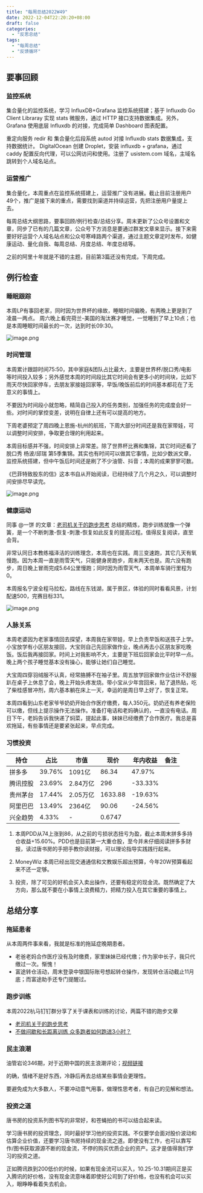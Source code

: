 ```yaml
---
title: "每周总结2022W49"
date: 2022-12-04T22:20:20+08:00
draft: false
categories:
  - "反思总结"
tags:
  - "每周总结"
  - "反馈循环"
---
```


## 要事回顾

### 监控系统

集合量化的监控系统，学习 InfluxDB+Grafana 监控系统搭建；基于 Influxdb Go Client Libraray 实现 stats 微服务，通过 HTTP 接口支持数据集成。另外，Grafana 使用底层 Influxdb 的对接，完成简单 Dashboard 图表配置。

重定向服务 redir 和 集合量化后段系统 autod 对接 Influxdb stats 数据集成，支持数据统计。 
DigitalOcean 创建 Droplet，安装 influxdb + grafana，通过 caddy 配置反向代理，可以公网访问和使用。注册了 usistem.com 域名，主域名跳转到个人域名站点。

### 运营推广

集合量化，本周重点在监控系统搭建上，运营推广没有进展。截止目前注册用户49个，推广是接下来的重点，需要找到渠道并持续运营，先把注册用户量提上去。

每周总结大纲思路，要事回顾/例行检查/总结分享。周末更新了公众号设置和文章，同步了已有的几篇文章，公众号下方消息是要通过群发文章来显示。接下来需要好好运营个人域名站点和公众号寒峰路两个渠道，通过主题文章定时发布，如健康运动、量化自我、每周总结、月度总结、年度总结等。

之前的阿里十年就是不错的主题，目前第3篇还没有完成，下周完成。

## 例行检查

### 睡眠跟踪

本周LP有事回老家，同时因为世界杯的缘故，睡眠时间偏晚，有两晚上更是到了凌晨一两点。
周六晚上看完荷兰-美国的淘汰赛才睡觉，一觉睡到了早上10点；也是本周睡眠时间最长的一次，达到时长09:30。

![image.png](https://cdn.nlark.com/yuque/0/2022/png/177619/1670168843078-ef0c58d8-aa2e-4eef-8d2e-d37d347d3f95.png?x-oss-process=image%2Fresize%2Cw_844%2Climit_0)

### 时间管理

本周累计跟踪时间75:50，其中家庭&团队占比最大，主要是世界杯/脱口秀/电影等时间投入较多；另外感觉本周的时间段比其它时间会有更多小的时间块，比如下雨天尽快回家停车，去朋友家接娃回家等，早饭/晚饭前后的时间基本都花在了无意义的事情上。 

不要因为时间段小就忽略，精简自己投入的任务类别，加强任务的完成度会好一些。对时间的掌控变差，说明在自律上还有可以提高的地方。 

下周老婆预定了周四晚上恩施-杭州的航班，下周大部分时间还是我在家带娃，可以调整时间安排，争取更合理的利用起来。 

本周目标感并不强，时间安排上非常差。除了世界杯比赛和集锦，其它时间还看了 脱口秀 杨波/邱瑞 第5季集锦。其实也有时间可以做其它事情，比如少数派文章，监控系统搭建，但中午饭后时间还是刷了不少油管、抖音；本周的成果寥寥可数。

《巴菲特致股东的信》这本书自从开始阅读，已经持续了几个月之久，可以调整时间安排尽早读完。

![image.png](https://cdn.nlark.com/yuque/0/2022/png/177619/1670169072027-89e32106-576c-4790-b42b-e2bcc42e0bcb.png?x-oss-process=image%2Fresize%2Cw_1418%2Climit_0)

### 健康运动

同事 @一饼 的文章：[老司机关于的跑步思考](https://mp.weixin.qq.com/s/QxJLJhL1v450UkTvwELZKg) 总结的精炼，跑步训练就像一个弹簧，是一个不断刺激-恢复-刺激-恢复如此反复的提高过程。值得反复阅读，直至会背。

非常认同日本教练福泽洁的训练理念，本周也在实践。周三变速跑，其它几天有氧慢跑。因为本周一直是雨雪天气，只能健身房跑步，周末两天也是。周六没有跑步，周日晚上冒雨完成5.64公里慢跑；同时因为雨雪天气，本周单车骑行里程为0。 

本周报名宁波全程马拉松，路线在东钱湖，属于景区，体验的同时看看风景，计划配速500，完赛目标331。

![image.png](https://cdn.nlark.com/yuque/0/2022/png/177619/1670169004877-d8cb6acc-1f6d-4cc0-a969-801424ea106f.png?x-oss-process=image%2Fresize%2Cw_1500%2Climit_0)

### 人脉关系

本周老婆因为老家事情回去探望，本周我在家带娃，早上负责早饭和送孩子上学。小宝放学有小区朋友接回，大宝则自己先回家做作业，晚点再去小区朋友家吃晚饭。饭后我再接回家。时间上对我影响不大，主要是下班后回家会比平时早一点。晚上两个孩子睡觉基本没有操心，能够让她们自己睡觉。 

大宝周四穿羽绒服不认真，经常胳膊不在袖子里。周五放学回家做作业估计不舒服趴在桌子上休息了会，晚上开始头疼发烧。带小宝从少年宫回来，贴了退热贴，吃了柴桂感冒冲剂，周六基本躺在床上一天，幸运的是周日早上好了，恢复正常。 

本周四看到山东老家爷爷奶奶开始合作医疗缴费，每人350元。奶奶还有养老保险可以缴，但线上提示操作无法操作。准备打电话和老妈确认的，一直没有电话。周日下午，老妈告诉我快递了焖菜，提起此事，妹妹已经缴费了合作医疗。我总是喜欢拖延，有些事情还是要紧张起来，早点完成。

### 习惯投资

| 持仓 | 占比 | 市值 | 现价 | 年内收益 | 备注 |
| --- | --- | --- | --- | --- | --- |
| 拼多多 | 39.76% | 1091亿 | 86.34 | 47.97% |  |
| 腾讯控股 | 23.69% | 2.84万亿 | 296 | -33.33% |  |
| 贵州茅台 | 17.44% | 2.05万亿 | 1633.88 | -19.63% |  |
| 阿里巴巴 | 13.49% | 2364亿 | 90.06 | -24.56% |  |
| 兴全趋势 | 4.33% | - | 0.6747 |  |  |

1.  本周PDD从74上涨到86，从之前的亏损状态扭亏为盈，截止本周末拼多多持仓收益+15.60%。PDD也是目前第一大重仓股，至今并未仔细阅读拼多多财报，读过唐书房的手把手教你读财报，可以理论指导实践践行起来。

2.  MoneyWiz 本周已经出现交通通信和文教娱乐超出预算，今年20W预算看起来不还一定够。
   
3.  投资，除了可见的好机会买入卖出操作，还要有稳定的现金流。既然确定了大方向，那么就不要在小事情上浪费精力，把精力投入在其它重要的事情上。


## 总结分享

### 拖延患者

从本周两件事来看，我就是标准的拖延症晚期患者。

-   老爸老妈合作医疗没有及时缴费，家里妹妹已经代缴；作为家中长子，我只代缴过一次。惭愧！
-   富途转仓活动，周末登录中银国际账号想起转仓操作，发现转仓活动截止11月底；而富途助手还专门提醒过。

### 跑步训练

本周2022杭马钉钉群分享了关于课表和训练的讨论，两篇不错的跑步文章
-   [老司机关于的跑步思考](https://mp.weixin.qq.com/s/QxJLJhL1v450UkTvwELZKg)   
-   [不做间歇和长距离训练 众多跑者如何跑进3小时？](http://sports.sina.com.cn/run/2019-03-05/doc-ihrfqzkc1242997.shtml)

### 民主浪潮

油管岩论346期，对于近期中国的民主浪潮评论；[视频链接]([https://youtu.be/_KewkAY0sGE](https://youtu.be/_KewkAY0sGE) )

的确，情绪不是好东西，冷静后再去总结某些事情会更理性。 

要避免成为大多数人，不要冲动意气用事，做理性思考者，有自己的见解和想法。

### 投资之道

唐书房的投资系列图书写的非常好，和苍蝇拍的书可以结合起来读。

学习唐书房的投资理念，同时最好学习他的投资实践。不仅要学会面对股价波动和估算企业价值，还要学习唐书房持续的现金流之道。即使没有工作，也可以靠写作/图书获取源源不断的现金流，不停的购买优质企业的资产。这才是值得我们学习的投资之道。 

正如腾讯跌到200低价的时候，如果有现金流可以买入，10.25-10.31期间正是买入腾讯的好价格，没有现金流意味着即使好公司到了好价格，也没有机会可以买入，眼睁睁看着失去机会。